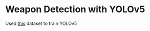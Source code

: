 # **Weapon Detection with YOLOv5**

Used [this](https://github.com/ari-dasci/OD-WeaponDetection/tree/master/Weapons%20and%20similar%20handled%20objects) dataset to train YOLOv5
